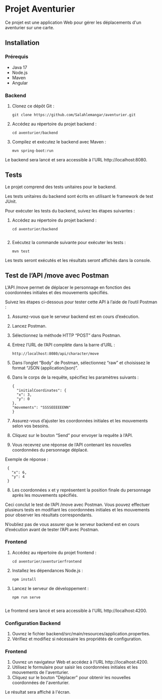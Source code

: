 # Projet Aventurier

Ce projet est une application Web pour gérer les déplacements d'un aventurier sur une carte.

## Installation

### Prérequis

- Java 17
- Node.js
- Maven
- Angular

### Backend

1. Clonez ce dépôt Git :

   ```shell
   git clone https://github.com/Salahlemangar/aventurier.git

2. Accédez au répertoire du projet backend :

   ```shell 
   cd aventurier/backend

3. Compilez et exécutez le backend avec Maven :

   ```shell
   mvn spring-boot:run
   
Le backend sera lancé et sera accessible à l'URL http://localhost:8080.

## Tests

Le projet comprend des tests unitaires pour le backend.


Les tests unitaires du backend sont écrits en utilisant le framework de test JUnit.

Pour exécuter les tests du backend, suivez les étapes suivantes :

1.	Accédez au répertoire du projet backend :

    ```shell
    cd aventurier/backend


2.	Exécutez la commande suivante pour exécuter les tests :

    ```shell
    mvn test

Les tests seront exécutés et les résultats seront affichés dans la console.

## Test de l’API /move avec Postman

L’API /move permet de déplacer le personnage en fonction des coordonnées initiales et des mouvements spécifiés.

Suivez les étapes ci-dessous pour tester cette API à l’aide de l’outil Postman :

1.	Assurez-vous que le serveur backend est en cours d’exécution.
2.	Lancez Postman.
3.	Sélectionnez la méthode HTTP “POST” dans Postman.
4.	Entrez l’URL de l’API complète dans la barre d’URL :

    ```shell
    http://localhost:8080/api/character/move

5.	Dans l’onglet “Body” de Postman, sélectionnez “raw” et choisissez le format “JSON (application/json)”.
6.	Dans le corps de la requête, spécifiez les paramètres suivants :

    ```shell
    {
      "initialCoordinates": {
      "x": 3,
      "y": 0
    },
    "movements": "SSSSEEEEEENN"
    }

6.	Assurez-vous d’ajuster les coordonnées initiales et les mouvements selon vos besoins.
7.	Cliquez sur le bouton “Send” pour envoyer la requête à l’API.
8.	Vous recevrez une réponse de l’API contenant les nouvelles coordonnées du personnage déplacé.

Exemple de réponse :

     {
       "x": 6,
       "y": 4
     }

8.	Les coordonnées x et y représentent la position finale du personnage après les mouvements spécifiés.

Ceci conclut le test de l’API /move avec Postman. Vous pouvez effectuer plusieurs tests en modifiant les coordonnées initiales et les mouvements pour observer les résultats correspondants.

N’oubliez pas de vous assurer que le serveur backend est en cours d’exécution avant de tester l’API avec Postman.

### Frontend

1. Accédez au répertoire du projet frontend :

   ```shell
   cd aventurier/aventurierfrontend
   
2. Installez les dépendances Node.js :

   ```shell
   npm install
   
3. Lancez le serveur de développement :

   ```shell
   npm run serve

   
Le frontend sera lancé et sera accessible à l'URL http://localhost:4200.

### Configuration Backend

1. Ouvrez le fichier backend/src/main/resources/application.properties.
2. Vérifiez et modifiez si nécessaire les propriétés de configuration.

### Frontend

1. Ouvrez un navigateur Web et accédez à l'URL http://localhost:4200.
2. Utilisez le formulaire pour saisir les coordonnées initiales et les mouvements de l'aventurier.
3. Cliquez sur le bouton "Déplacer" pour obtenir les nouvelles coordonnées de l'aventurier.

Le résultat sera affiché à l'écran.





